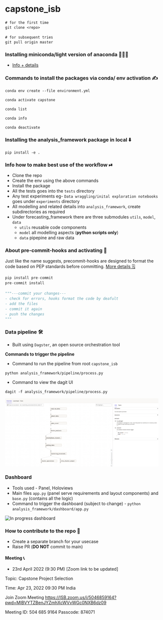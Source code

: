 # capstone_isb

```shell
# for the first time 
git clone <repo>

# for subsequent tries 
git pull origin master
```

### Installing miniconda/light version of anaconda 💁🏽‍♀️
- [Info + details](https://docs.conda.io/en/latest/miniconda.html)

### Commands to install the packages via conda/ env activation ✍️
```shell
conda env create --file environment.yml
```
```shell
conda activate capstone
```
```shell
conda list
```
```shell
conda info
```
```shell
conda deactivate
```
### Installing the analysis_framework package in local ⬇️
```shell
pip install -e .
```

### Info how to make best use of the workflow ⏯
- Clone the repo
- Create the env using the above commands 
- Install the package 
- All the tests goes into the `tests` directory 
- Any test experiments eg- `Data wraggling/inital exploration notebooks` goes under `experiments` directory
- All modelling and related details into `analysis_framework`, create subdirectories as required 
- Under forecasting_framework there are three submodules `utils`, `model`, `data` 
  - `utils` reusable code components
  - `model` all modelling aspects (**python scripts only**)
  - `data` pipepine and raw data

### About pre-commit-hooks and activating 🔌
Just like the name suggests, precommit-hooks are designed to format the code based on PEP standards before committing. [More details 🗒](https://pre-commit.com/)
```python
pip install pre-commit
pre-commit install

"""---commit your changes---
- check for errors, hooks format the code by deafult
- add the files
- commit it again
- push the changes 
"""
```

### Data pipeline 🛠

- Built using `Dagster`, an open source orchestration tool 

**Commands to trigger the pipeline**
- Command to run the pipeline from root `capstone_isb`
```shell
python analysis_framework/pipeline/process.py
```
- Command to view the dagit UI
```shell
dagit -f analysis_framework/pipeline/process.py
```
![Dagit UI](/experiments/outputs/pipeline_dagit.png)

### Dashboard

- Tools used - Panel, Holoviews 
- Main files `app.py` (panel serve requirements and layout components) and `base.py` (contains all the logic)
- Command to trigger the dashboard (subject to change) - `python analysis_framework/dashboard/app.py`

![In progress dashboard](https://user-images.githubusercontent.com/17350312/181509554-583837fc-f3f0-40ea-8978-5b8d9ec22edb.png)


### How to contribute to the repo 🤔
- Create a separate branch for your usecase 
- Raise PR (**DO NOT** commit to main)


#### Meeting 📞
- 23rd April 2022 (9:30 PM) [Zoom link to be updated]

Topic: Capstone Project Selection

Time: Apr 23, 2022 09:30 PM India

Join Zoom Meeting
https://ISB.zoom.us/j/5046859164?pwd=MlBVYTZBenJYZmhXcWVvWGc0NXB6dz09

Meeting ID: 504 685 9164
Passcode: 874071

